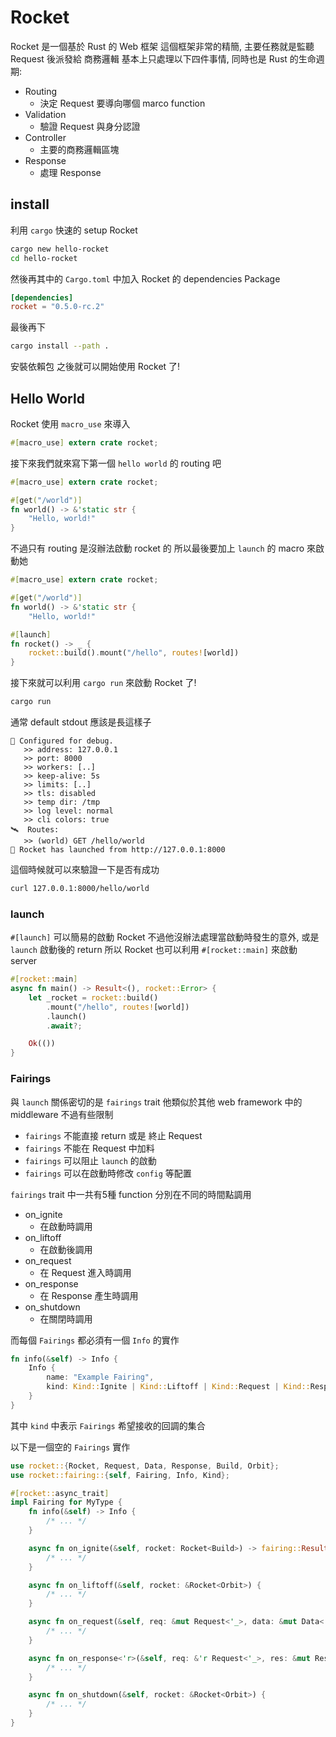 # Rocket

Rocket 是一個基於 Rust 的 Web 框架
這個框架非常的精簡, 主要任務就是監聽 Request 後派發給 商務邏輯
基本上只處理以下四件事情, 同時也是 Rust 的生命週期:
* Routing
  * 決定 Request 要導向哪個 marco function
* Validation
  * 驗證 Request 與身分認證
* Controller
  * 主要的商務邏輯區塊
* Response
  * 處理 Response

## install 

利用 `cargo` 快速的 setup Rocket

```bash
cargo new hello-rocket
cd hello-rocket
```
然後再其中的 `Cargo.toml` 中加入 Rocket 的 dependencies Package

```toml
[dependencies]
rocket = "0.5.0-rc.2"
```

最後再下
```bash
cargo install --path .
```
安裝依賴包
之後就可以開始使用 Rocket 了!

## Hello World

Rocket 使用 `macro_use` 來導入
```rust
#[macro_use] extern crate rocket;
```

接下來我們就來寫下第一個 `hello world` 的 routing 吧

```rust
#[macro_use] extern crate rocket;

#[get("/world")]
fn world() -> &'static str {
    "Hello, world!"
}
```

不過只有 routing 是沒辦法啟動 rocket 的
所以最後要加上 `launch` 的 macro 來啟動她
```rust
#[macro_use] extern crate rocket;

#[get("/world")]
fn world() -> &'static str {
    "Hello, world!"

#[launch]
fn rocket() -> _ {
    rocket::build().mount("/hello", routes![world])
}
```

接下來就可以利用 `cargo run` 來啟動 Rocket 了!

```bash
cargo run
```

通常 default stdout 應該是長這樣子

```
🔧 Configured for debug.
   >> address: 127.0.0.1
   >> port: 8000
   >> workers: [..]
   >> keep-alive: 5s
   >> limits: [..]
   >> tls: disabled
   >> temp dir: /tmp
   >> log level: normal
   >> cli colors: true
🛰  Routes:
   >> (world) GET /hello/world
🚀 Rocket has launched from http://127.0.0.1:8000
```

這個時候就可以來驗證一下是否有成功
```bash
curl 127.0.0.1:8000/hello/world
```

### launch

`#[launch]` 可以簡易的啟動 Rocket
不過他沒辦法處理當啟動時發生的意外, 或是 `launch` 啟動後的 return
所以 Rocket 也可以利用 `#[rocket::main]` 來啟動 server

```rust
#[rocket::main]
async fn main() -> Result<(), rocket::Error> {
    let _rocket = rocket::build()
        .mount("/hello", routes![world])
        .launch()
        .await?;

    Ok(())
}
```

### Fairings

與 `launch` 關係密切的是 `fairings` trait
他類似於其他 web framework 中的 middleware
不過有些限制
* `fairings` 不能直接 return 或是 終止 Request
* `fairings` 不能在 Request 中加料
* `fairings` 可以阻止 `launch` 的啟動
* `fairings` 可以在啟動時修改 `config` 等配置

`fairings` trait 中一共有5種 function
分別在不同的時間點調用
* on_ignite
  * 在啟動時調用
* on_liftoff
  * 在啟動後調用
* on_request
  * 在 Request 進入時調用
* on_response
  * 在 Response 產生時調用
* on_shutdown
  * 在關閉時調用

而每個 `Fairings` 都必須有一個 `Info` 的實作
```rust
fn info(&self) -> Info {
    Info {
        name: "Example Fairing",
        kind: Kind::Ignite | Kind::Liftoff | Kind::Request | Kind::Response | Kind::Shutdown
    }
}
```
其中 `kind` 中表示 `Fairings` 希望接收的回調的集合

以下是一個空的 `Fairings` 實作
```rust
use rocket::{Rocket, Request, Data, Response, Build, Orbit};
use rocket::fairing::{self, Fairing, Info, Kind};

#[rocket::async_trait]
impl Fairing for MyType {
    fn info(&self) -> Info {
        /* ... */
    }

    async fn on_ignite(&self, rocket: Rocket<Build>) -> fairing::Result {
        /* ... */
    }

    async fn on_liftoff(&self, rocket: &Rocket<Orbit>) {
        /* ... */
    }

    async fn on_request(&self, req: &mut Request<'_>, data: &mut Data<'_>) {
        /* ... */
    }

    async fn on_response<'r>(&self, req: &'r Request<'_>, res: &mut Response<'r>) {
        /* ... */
    }

    async fn on_shutdown(&self, rocket: &Rocket<Orbit>) {
        /* ... */
    }
}
```
